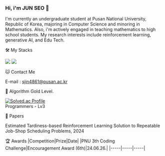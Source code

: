 ### Hi, i'm JUN SEO 👋
I'm currently an undergraduate student at Pusan National University, Republic of Korea, majoring in Computer Science and minoring in Mathematics.
Also, i'm actively engaged in teaching mathematics to high school students. 
My research interests include reinforcement learning, generative AI, and Edu Tech.

🛠️ My Stacks

<img src="https://img.shields.io/badge/Python-3766AB?style=flat-square&logo=Python&logoColor=white"/> <img src="https://img.shields.io/badge/Pytorch-FF6F00?style=flat-square&logo=Pytorch&logoColor=white"/> 

🐱 Contact Me

E-mail : sjin4861@pusan.ac.kr

🏅 Algorithm Gold Level. 

[![Solved.ac Profile](http://mazassumnida.wtf/api/v2/generate_badge?boj=sjin4861)](https://solved.ac/sjin4861/)  
Programmers - Lv3

📃 Papers

Estimated Tardiness-based Reinforcement Learning Solution to Repeatable Job-Shop Scheduling Problems, 2024

🏆 Awards
|Competition|Prize|Date|
|PNU 3th Coding Challenge|Encouragement Award (6th)|24.06.26.|
|-----|-----|-----|
